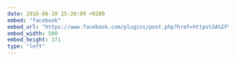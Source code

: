 ```yaml
---
date: 2016-06-10 15:20:09 +0200
embed: "facebook"
embed_url: "https://www.facebook.com/plugins/post.php?href=https%3A%2F%2Fwww.facebook.com%2Fphoto.php%3Ffbid%3D1012753288761917%26set%3Da.434824216554830.89303.100000817666251%26type%3D3&width=500"
embed_width: 500
embed_height: 371
type: "left"
---
```


